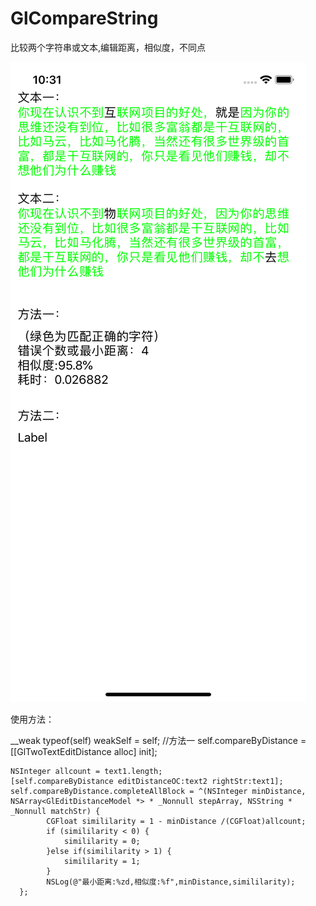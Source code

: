 # GlCompareString
比较两个字符串或文本,编辑距离，相似度，不同点


![image](https://github.com/gleeeli/GlCompareString/blob/master/GlcompareEffect.png)


使用方法：


 __weak typeof(self) weakSelf = self;
    //方法一
    self.compareByDistance = [[GlTwoTextEditDistance alloc] init];
    
    NSInteger allcount = text1.length;
    [self.compareByDistance editDistanceOC:text2 rightStr:text1];
    self.compareByDistance.completeAllBlock = ^(NSInteger minDistance, NSArray<GlEditDistanceModel *> * _Nonnull stepArray, NSString * _Nonnull matchStr) {
            CGFloat simililarity = 1 - minDistance /(CGFloat)allcount;
            if (simililarity < 0) {
                simililarity = 0;
            }else if(simililarity > 1) {
                simililarity = 1;
            }
            NSLog(@"最小距离:%zd,相似度:%f",minDistance,simililarity);
      };
